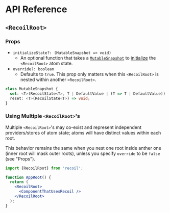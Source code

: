 # API Reference

## `<RecoilRoot>`

### Props

- `initializeState?: (MutableSnapshot => void)`
    - An optional function that takes a [`MutableSnapshot`](/docs/api-reference/core/Snapshot#transforming-snapshots) to [initialize](/docs/api-reference/core/Snapshot#state-initialization) the `<RecoilRoot>` atom state.
- `override?: boolean`
    - Defaults to `true`. This prop only matters when this `<RecoilRoot>` is nested within another `<RecoilRoot>`.

```ts
class MutableSnapshot {
  set: <T>(RecoilState<T>, T | DefaultValue | (T => T | DefaultValue)) => void;
  reset: <T>(RecoilState<T>) => void;
}
```

### Using Multiple `<RecoilRoot>`'s

Multiple `<RecoilRoot>`'s  may co-exist and represent independent providers/stores of atom state; atoms will have distinct values within each root.

This behavior remains the same when you nest one root inside anther one (inner root will mask outer roots), unless you specify `override` to be `false` (see "Props").

```jsx
import {RecoilRoot} from 'recoil';

function AppRoot() {
  return (
    <RecoilRoot>
      <ComponentThatUsesRecoil />
    </RecoilRoot>
  );
}
```